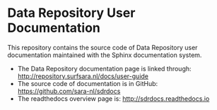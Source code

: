 # Data Repository User Documentation
This repository contains the source code of Data Repository user documentation maintained with the Sphinx documentation system.

- The Data Repository documentation page is linked through: http://repository.surfsara.nl/docs/user-guide
- The source code of documentation is in GitHub: https://github.com/sara-nl/sdrdocs
- The readthedocs overview page is: http://sdrdocs.readthedocs.io
